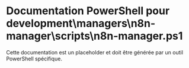 # Documentation PowerShell pour development\managers\n8n-manager\scripts\n8n-manager.ps1

Cette documentation est un placeholder et doit être générée par un outil PowerShell spécifique.
